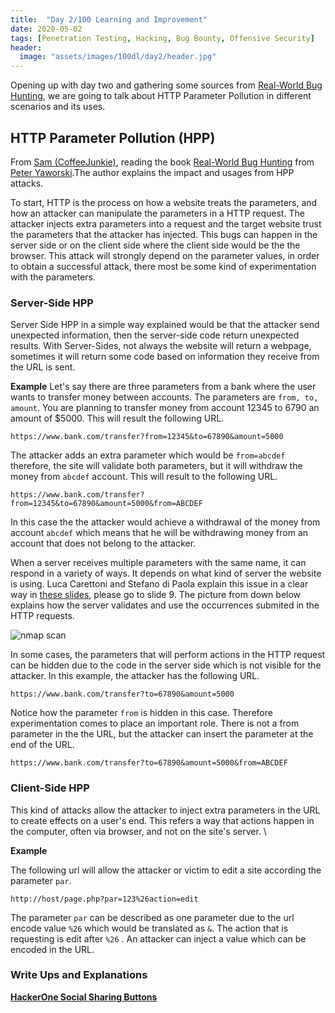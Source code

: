 ```yaml
---
title:  "Day 2/100 Learning and Improvement"
date: 2020-05-02
tags: [Penetration Testing, Hacking, Bug Bounty, Offensive Security]
header: 
  image: "assets/images/100dl/day2/header.jpg"
---
```


Opening up with day two and gathering some sources from [Real-World Bug Hunting](https://www.amazon.com/Real-World-Bug-Hunting-Field-Hacking-ebook/dp/B072SQZ2LG), we are going to talk about HTTP Parameter Pollution in different scenarios and its uses.

## HTTP Parameter Pollution (HPP)
From [Sam (CoffeeJunkie)](https://twitter.com/coffeejunkiee_), reading the book [Real-World Bug Hunting](https://www.amazon.com/Real-World-Bug-Hunting-Field-Hacking-ebook/dp/B072SQZ2LG) from [Peter Yaworski](https://twitter.com/yaworsk).The author explains the impact and usages from HPP attacks. 

To start, HTTP is the process on how a website treats the parameters, and how an attacker can manipulate the parameters in a HTTP request. The attacker injects extra parameters into a request and the target website trust the parameters that the attacker has injected. This bugs can happen in the server side or on the client side where the client side would be the the browser. This attack will strongly depend on the parameter values, in order to obtain a successful attack, there most be some kind of experimentation with the parameters. 

### Server-Side HPP
Server Side HPP in a simple way explained would be that the attacker send unexpected information, then the server-side code return unexpected results. With Server-Sides, not always the website will return a webpage, sometimes it will return some code based on information they receive from the URL is sent. 

**Example**
Let's say there are three parameters from a bank where the user wants to transfer money between accounts. The parameters are ```from, to, amount```. You are planning to transfer money from account 12345 to 6790 an amount of $5000. This will result the following URL. 
```
https://www.bank.com/transfer?from=12345&to=67890&amount=5000
```
The attacker adds an extra parameter which would be ```from=abcdef``` therefore, the site will validate both parameters, but it will withdraw the money from ```abcdef``` account. This will result to the following URL. 
```
https://www.bank.com/transfer?from=12345&to=67890&amount=5000&from=ABCDEF
```
In this case the the attacker would achieve a withdrawal of the money from account ```abcdef``` which means that he will be withdrawing money from an account that does not belong to the attacker. 

When a server receives multiple parameters with the same name, it can respond in a variety of ways. It depends on what kind of server the website is using. Luca Carettoni and Stefano di Paola explain this issue in a clear way in [these slides](https://www.slideshare.net/magnologan/appsec-eu09-carettonidipaolav08), please go to slide 9. The picture from down below explains how the server validates and use the occurrences submited in the HTTP requests.

<img src="{{ site.url }}{{ site.baseurl }}/assets/images/100dl/day2/server-ocurrences.jpg" alt="nmap scan">

In some cases, the parameters that will perform actions in the HTTP request can be hidden due to the code in the server side which is not visible for the attacker. In this example, the attacker has the following URL.
```
https://www.bank.com/transfer?to=67890&amount=5000
```
Notice how the parameter ```from``` is hidden in this case. Therefore experimentation comes to place an important role. There is not a from parameter in the the URL, but the attacker can insert the parameter at the end of the URL. 
```
https://www.bank.com/transfer?to=67890&amount=5000&from=ABCDEF
```

### Client-Side HPP

This kind of attacks allow the attacker to inject extra parameters in the URL to create effects on a user's end. This refers a way that actions happen in the computer, often via browser, and not on the site's server. \

**Example**

The following url will allow the attacker or victim to edit a site according the parameter ```par```.
```
http://host/page.php?par=123%26action=edit
```
The parameter ```par``` can be described as one parameter due to the url encode value ```%26``` which would be translated as ```&```. The action that is requesting is edit after ```%26``` . An attacker can inject a value which can be encoded in the URL. 

### Write Ups and Explanations
[**HackerOne Social Sharing Buttons**](https://www.notion.so/HTTP-Parameter-Pollution-HPP-37ae5666ebfb4bc092cb2be349a2e6c7#4f7e37a7c4544af2b03015794695a04f)
